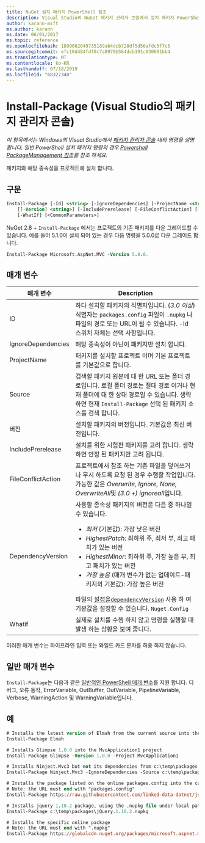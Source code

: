 ```yaml
---
title: NuGet 설치 패키지 PowerShell 참조
description: Visual Studio의 NuGet 패키지 관리자 콘솔에서 설치 패키지 PowerShell 명령에 대 한 참조입니다.
author: karann-msft
ms.author: karann
ms.date: 06/01/2017
ms.topic: reference
ms.openlocfilehash: 1899662049735189ab4dcb728df5d56afdc5f7c5
ms.sourcegitcommit: efc18d484fdf0c7a8979b564dcb191c030601bb4
ms.translationtype: MT
ms.contentlocale: ko-KR
ms.lasthandoff: 07/18/2019
ms.locfileid: "68327340"
---
```

# <a name="install-package-package-manager-console-in-visual-studio"></a>Install-Package (Visual Studio의 패키지 관리자 콘솔)

*이 항목에서는 Windows의 Visual Studio에서 [패키지 관리자 콘솔](../../consume-packages/install-use-packages-powershell.md) 내의 명령을 설명 합니다. 일반 PowerShell 설치 패키지 명령의 경우 [Powershell PackageManagement 참조](/powershell/module/packagemanagement/?view=powershell-6)를 참조 하세요.*

패키지와 해당 종속성을 프로젝트에 설치 합니다.

## <a name="syntax"></a>구문

```ps
Install-Package [-Id] <string> [-IgnoreDependencies] [-ProjectName <string>] [[-Source] <string>] 
    [[-Version] <string>] [-IncludePrerelease] [-FileConflictAction] [-DependencyVersion]
    [-WhatIf] [<CommonParameters>]
```

NuGet 2.8 + `Install-Package` 에서는 프로젝트의 기존 패키지를 다운 그레이드할 수 있습니다. 예를 들어 5.1.0이 설치 되어 있는 경우 다음 명령을 5.0.0로 다운 그레이드 합니다.

```ps
Install-Package Microsoft.AspNet.MVC -Version 5.0.0.
```

## <a name="parameters"></a>매개 변수

| 매개 변수 | Description |
| --- | --- |
| ID | 하다 설치할 패키지의 식별자입니다. (*3.0 이상*) 식별자는 `packages.config` 파일이 `.nupkg` 나 파일의 경로 또는 URL이 될 수 있습니다. -Id 스위치 자체는 선택 사항입니다. |
| IgnoreDependencies | 해당 종속성이 아닌이 패키지만 설치 합니다. |
| ProjectName | 패키지를 설치할 프로젝트 이며 기본 프로젝트를 기본값으로 합니다. |
| Source | 검색할 패키지 원본에 대 한 URL 또는 폴더 경로입니다. 로컬 폴더 경로는 절대 경로 이거나 현재 폴더에 대 한 상대 경로일 수 있습니다. 생략 하면 현재 `Install-Package` 선택 된 패키지 소스를 검색 합니다. |
| 버전 | 설치할 패키지의 버전입니다. 기본값은 최신 버전입니다. |
| IncludePrerelease | 설치를 위한 시험판 패키지를 고려 합니다. 생략 하면 안정 된 패키지만 고려 됩니다. |
| FileConflictAction | 프로젝트에서 참조 하는 기존 파일을 덮어쓰거나 무시 하도록 요청 된 경우 수행할 작업입니다. 가능한 값은 *Overwrite, Ignore, None, OverwriteAll*및 *(3.0 +)* *ignoreall*입니다. |
| DependencyVersion | 사용할 종속성 패키지의 버전은 다음 중 하나일 수 있습니다.<br/><ul><li>*최저* (기본값): 가장 낮은 버전</li><li>*HighestPatch*: 최하위 주, 최저 부, 최고 패치가 있는 버전</li><li>*HighestMinor*: 최하위 주, 가장 높은 부, 최고 패치가 있는 버전</li><li>*가장 높음* (매개 변수가 없는 업데이트-패키지의 기본값): 가장 높은 버전</li></ul>파일의 [설정을`dependencyVersion`](../nuget-config-file.md#config-section) 사용 하 여 기본값을 설정할 수 있습니다. `Nuget.Config` |
| Whatif | 실제로 설치를 수행 하지 않고 명령을 실행할 때 발생 하는 상황을 보여 줍니다. |

이러한 매개 변수는 파이프라인 입력 또는 와일드 카드 문자를 허용 하지 않습니다.

## <a name="common-parameters"></a>일반 매개 변수

`Install-Package`는 다음과 같은 [일반적인 PowerShell 매개 변수](http://go.microsoft.com/fwlink/?LinkID=113216)를 지원 합니다. 디버그, 오류 동작, ErrorVariable, OutBuffer, OutVariable, PipelineVariable, Verbose, WarningAction 및 WarningVariable입니다.

## <a name="examples"></a>예

```ps
# Installs the latest version of Elmah from the current source into the default project
Install-Package Elmah

# Installs Glimpse 1.0.0 into the MvcApplication1 project
Install-Package Glimpse -Version 1.0.0 -Project MvcApplication1

# Installs Ninject.Mvc3 but not its dependencies from c:\temp\packages
Install-Package Ninject.Mvc3 -IgnoreDependencies -Source c:\temp\packages

# Installs the package listed on the online packages.config into the current project
# Note: the URL must end with "packages.config"
Install-Package https://raw.githubusercontent.com/linked-data-dotnet/json-ld.net/master/.nuget/packages.config

# Installs jquery 1.10.2 package, using the .nupkg file under local path of c:\temp\packages
Install-Package c:\temp\packages\jQuery.1.10.2.nupkg

# Installs the specific online package
# Note: the URL must end with ".nupkg"
Install-Package https://globalcdn.nuget.org/packages/microsoft.aspnet.mvc.5.2.3.nupkg
```
